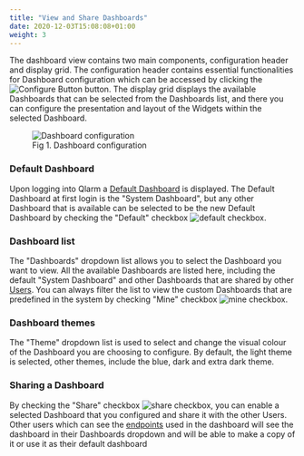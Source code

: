 ```yaml
---
title: "View and Share Dashboards"
date: 2020-12-03T15:08:08+01:00
weight: 3
---
```



The dashboard view contains two main components, configuration header and display grid. The configuration header contains essential functionalities for Dashboard configuration which can be accessed by clicking the <img src="/configure_button.png" alt="Configure Button"> button. The display grid displays the available Dashboards that can be selected from the Dashboards list, and there you can configure the presentation and layout of the Widgets within the selected Dashboard.</p>

<figure class="image_container">
    <img class="center_image myImg" onClick="reply_click(this)"  id="dashboard" src="/dashboard.png" alt="Dashboard configuration">
    <figcaption>Fig 1. Dashboard configuration</figcaption>
</figure>

### Default Dashboard

Upon logging into Qlarm a [Default Dashboard](/glossary#default-dashboard) is displayed. The Default Dashboard at first login is the "System Dashboard", but any other Dashboard that is available can be selected to be the new Default Dashboard by checking the "Default" checkbox <img src="/default_checkbox.png" alt="default checkbox">.


### Dashboard list
The "Dashboards" dropdown list allows you to select the Dashboard you want to view. All the available Dashboards are listed here, including the default "System Dashboard" and other Dashboards that are shared by other [Users](/glossary#user). You can always filter the list to view the custom Dashboards that are predefined in the system by checking "Mine" checkbox <img src="/mine_checkbox.png" alt="mine checkbox">. 


### Dashboard themes
The "Theme" dropdown list is used to select and change the visual colour of the Dashboard you are choosing to configure. By default, the light theme is selected, other themes, include the blue, dark and extra dark theme.


### Sharing a Dashboard
By checking the "Share" checkbox <img src="/share_checkbox.png" alt="share checkbox">, you can enable a selected Dashboard that you configured and share it with the other Users. Other users which can see the [endpoints](/endpoints-and-tags) used in the dashboard will see the dashboard in their Dashboards dropdown and will be able to make a copy of it or use it as their default dashboard
